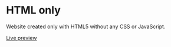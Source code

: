 # HTML only
Website created only with HTML5 without any CSS or JavaScript.

<a href="https://developer-vs.github.io/webdev_camp_html/" targer="_blank">Live preview</a>

